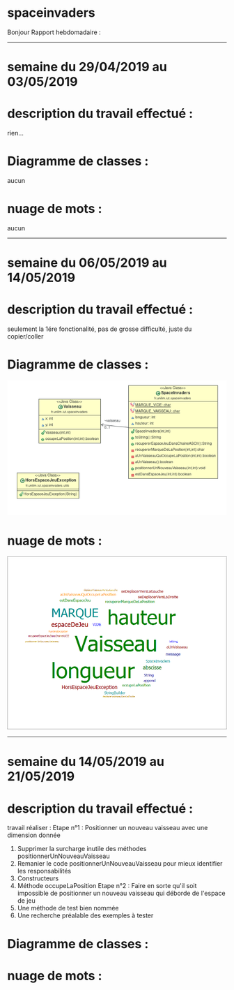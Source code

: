 # spaceinvaders

Bonjour 
Rapport hebdomadaire :

---

# semaine du 29/04/2019  au 03/05/2019
# description du travail effectué :
rien...
# Diagramme de classes :
aucun
# nuage de mots :
aucun

---

# semaine du 06/05/2019  au 14/05/2019
# description du travail effectué :
seulement la 1ére fonctionalité, pas de grosse difficulté, juste du copier/coller
# Diagramme de classes :
![alt text](https://github.com/JulianDesmartin/spaceinvaders/blob/master/image/Capture%20du%202019-05-14%2015-53-03.png)
# nuage de mots :
![alt text](https://github.com/JulianDesmartin/spaceinvaders/blob/master/image/spaceinvaders.png)

---

# semaine du 14/05/2019  au 21/05/2019
# description du travail effectué :

travail réaliser :
Etape n°1 : Positionner un nouveau vaisseau avec une dimension donnée
1. Supprimer la surcharge inutile des méthodes positionnerUnNouveauVaisseau
2. Remanier le code positionnerUnNouveauVaisseau pour mieux identifier les responsabilités
  1. Constructeurs
  2. Méthode occupeLaPosition
Etape n°2 : Faire en sorte qu'il soit impossible de positionner un nouveau vaisseau qui déborde de l'espace de jeu
1. Une méthode de test bien nommée
2. Une recherche préalable des exemples à tester


# Diagramme de classes :

# nuage de mots :
